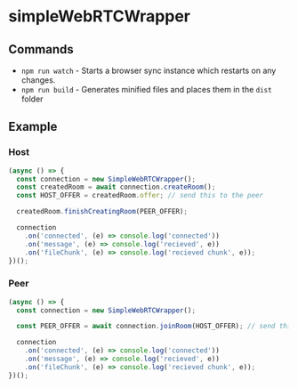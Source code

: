 # simpleWebRTCWrapper

## Commands

* `npm run watch` - Starts a browser sync instance which restarts on any changes.
* `npm run build` - Generates minified files and places them in the `dist` folder


## Example

### Host

```javascript
(async () => {
  const connection = new SimpleWebRTCWrapper();
  const createdRoom = await connection.createRoom();
  const HOST_OFFER = createdRoom.offer; // send this to the peer

  createdRoom.finishCreatingRoom(PEER_OFFER);

  connection
    .on('connected', (e) => console.log('connected'))
    .on('message', (e) => console.log('recieved', e))
    .on('fileChunk', (e) => console.log('recieved chunk', e));
})();
```

### Peer

```javascript
(async () => {
  const connection = new SimpleWebRTCWrapper();

  const PEER_OFFER = await connection.joinRoom(HOST_OFFER); // send this to the host

  connection
    .on('connected', (e) => console.log('connected'))
    .on('message', (e) => console.log('recieved', e))
    .on('fileChunk', (e) => console.log('recieved chunk', e));
})();
```